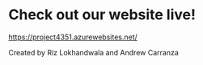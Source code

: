 # Check out our website live!

https://project4351.azurewebsites.net/


Created by Riz Lokhandwala and Andrew Carranza
 
